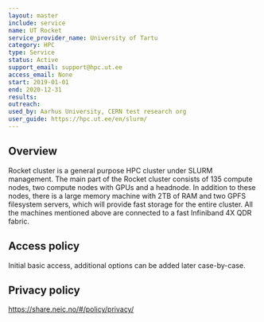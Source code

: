 ```yaml
---
layout: master
include: service
name: UT Rocket
service_provider_name: University of Tartu
category: HPC
type: Service
status: Active
support_email: support@hpc.ut.ee
access_email: None
start: 2019-01-01
end: 2020-12-31
results:
outreach:
used_by: Aarhus University, CERN test research org
user_guide: https://hpc.ut.ee/en/slurm/
---
```

<h2>Overview</h2>Rocket cluster is a general purpose HPC cluster under SLURM management. The main part of the Rocket cluster consists of 135 compute nodes, two compute nodes with GPUs and a headnode. In addition to these nodes, there is a large memory machine with 2TB of RAM and two GPFS filesystem servers, which will provide fast storage for the entire cluster. All the machines mentioned above are connected to a fast Infiniband 4X QDR fabric.

## Access policy
Initial basic access, additional options can be added later case-by-case.

## Privacy policy
https://share.neic.no/#/policy/privacy/
